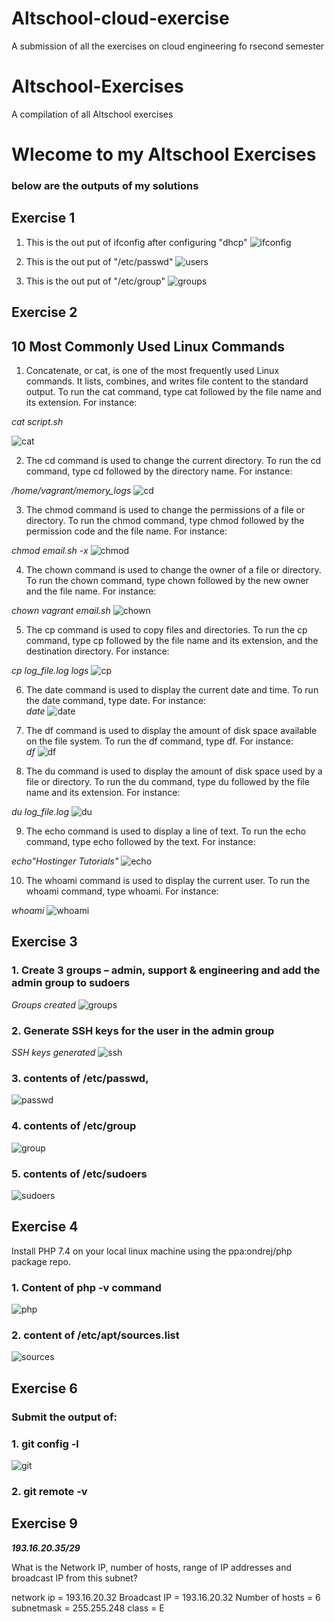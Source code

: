 # Altschool-cloud-exercise
A submission of all the exercises on cloud engineering fo rsecond semester

# Altschool-Exercises
A compilation of all Altschool exercises

# Wlecome to my Altschool Exercises
### below are the outputs of my solutions


## Exercise 1

1.  This is the out put of ifconfig after configuring "dhcp"
![ifconfig](ifconfig.JPG)

2. This is the out put of  "/etc/passwd"
![users](users.JPG)

3. This is the out put of  "/etc/group"
![groups](groups.JPG)

## Exercise 2 
## 10 Most Commonly Used Linux Commands

1. Concatenate, or cat, is one of the most frequently used Linux commands. It lists, combines, and writes file content to the standard output. To run the cat command, type cat followed by the file name and its extension. For instance:

_cat script.sh_

![cat](ex2cat.jpg)

2. The cd command is used to change the current directory. To run the cd command, type cd followed by the directory name. For instance:
    
_/home/vagrant/memory_logs_
![cd](ex2cd.jpg)

3. The chmod command is used to change the permissions of a file or directory. To run the chmod command, type chmod followed by the permission code and the file name. For instance:
    
_chmod email.sh -x_
![chmod](ex2chmod.jpg)

4. The chown command is used to change the owner of a file or directory. To run the chown command, type chown followed by the new owner and the file name. For instance:  

_chown vagrant email.sh_
 ![chown](ex2chown.jpg)  

5. The cp command is used to copy files and directories. To run the cp command, type cp followed by the file name and its extension, and the destination directory. For instance:    
   
_cp log_file.log logs_
![cp](ex2cp.jpg)

6. The date command is used to display the current date and time. To run the date command, type date. For instance:         
_date_
![date](ex2date.jpg)     

7. The df command is used to display the amount of disk space available on the file system. To run the df command, type df. For instance:                   
_df_
![df](ex2df.jpg) 

8. The du command is used to display the amount of disk space used by a file or directory. To run the du command, type du followed by the file name and its extension. For instance:

_du log_file.log_
![du](ex2du.jpg)                        

9. The echo command is used to display a line of text. To run the echo command, type echo followed by the text. For instance:          

_echo"Hostinger Tutorials"_
![echo](ex2echo.jpg)        

10. The whoami command is used to display the current user. To run the whoami command, type whoami. For instance:          

_whoami_
![whoami](ex2whoami.jpg)

## Exercise 3
### 1. Create 3 groups – admin, support & engineering and add the admin group to sudoers
_Groups created_
 ![groups](groups.jpg)

### 2. Generate SSH keys for the user in the admin group

_SSH keys generated_
![ssh](ssh-keygen.jpg)

### 3. contents of /etc/passwd,
![passwd](users.jpg)

### 4. contents of /etc/group
![group](groups.jpg)

### 5. contents of /etc/sudoers
![sudoers](ex3sudoers.jpg)

## Exercise 4
Install PHP 7.4 on your local linux machine using the ppa:ondrej/php package repo.

### 1. Content of php -v command
![php](ex4php-v.jpg)

### 2. content of /etc/apt/sources.list 
![sources](ex4sourcelist.jpg)


##  Exercise 6
### Submit the output of:

### 1. git config -l
![git](ex6gitconfig-l.jpg)

### 2. git remote -v

## Exercise 9 

_**193.16.20.35/29**_

What is the Network IP, number of hosts, range of IP addresses and broadcast IP from this subnet?

network ip = 193.16.20.32 
Broadcast IP = 193.16.20.32
Number of hosts = 6
subnetmask = 255.255.248
class = E


